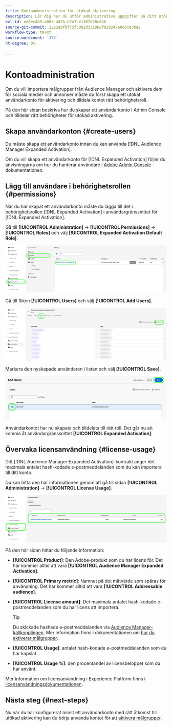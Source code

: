 ```yaml
---
title: Kontoadministration för utökad aktivering
description: Lär dig hur du utför administrativa uppgifter på ditt utökade aktiveringskonto, som att övervaka licensanvändningen och tilldela rätt behörigheter.
exl-id: ee0ec4b9-a083-447b-b7a7-e1307e90c646
source-git-commit: 2222e9fbf75f3082d331868f820247e0c0ce3ba2
workflow-type: tm+mt
source-wordcount: '373'
ht-degree: 0%

---
```


# Kontoadministration

Om du vill importera målgrupper från Audience Manager och aktivera dem för sociala medier och annonser måste du först skapa ett utökat användarkonto för aktivering och tilldela kontot rätt behörighetsroll.

På den här sidan beskrivs hur du skapar ett användarkonto i Admin Console och tilldelar rätt behörigheter för utökad aktivering.

## Skapa användarkonton {#create-users}

Du måste skapa ett användarkonto innan du kan använda [!DNL Audience Manager Expanded Activation].

Om du vill skapa ett användarkonto för [!DNL Expanded Activation] följer du anvisningarna om hur du hanterar användare i [Adobe Admin Console](https://helpx.adobe.com/enterprise/using/manage-users-individually.html) -dokumentationen.

## Lägg till användare i behörighetsrollen {#permissions}

När du har skapat ett användarkonto måste du lägga till det i behörighetsrollen [!DNL Expanded Activation] i användargränssnittet för [!DNL Expanded Activation].

Gå till **[!UICONTROL Administration]** -> **[!UICONTROL Permissions]** -> **[!UICONTROL Roles]** och välj **[!UICONTROL Expanded Activation Default Role]**.

![Bilden på användargränssnittet för utökad aktivering visar sidan Roller.](assets/expanded-activation-role.png)

Gå till fliken **[!UICONTROL Users]** och välj **[!UICONTROL Add Users]**.

![Bilden på användargränssnittet för utökad aktivering visar sidan Användare.](assets/add-users.png)

Markera den nyskapade användaren i listan och välj **[!UICONTROL Save]**.

![Bilden på användargränssnittet för utökad aktivering visar sidan Lägg till användare.](assets/add-user.png)

Användarkontot har nu skapats och tilldelats till rätt roll. Det går nu att komma åt användargränssnittet **[!UICONTROL Expanded Activation]**.

## Övervaka licensanvändning {#license-usage}

Ditt [!DNL Audience Manager Expanded Activation]-kontrakt anger det maximala antalet hash-kodade e-postmeddelanden som du kan importera till ditt konto.

Du kan hitta den här informationen genom att gå till sidan **[!UICONTROL Administration]** -> **[!UICONTROL License Usage]**.

![En utökad bild av användargränssnittet för aktivering som visar licensanvändningsskärmen.](assets/license-usage.png)

På den här sidan hittar du följande information:

* **[!UICONTROL Product]**: Den Adobe-produkt som du har licens för. Det här kommer alltid att vara **[!UICONTROL Audience Manager Expanded Activation]**.
* **[!UICONTROL Primary metric]**: Namnet på det mätvärde som spåras för användning. Det här kommer alltid att vara **[!UICONTROL Addressable audience]**.
* **[!UICONTROL License amount]**: Det maximala antalet hash-kodade e-postmeddelanden som du har licens att importera.

  >[!TIP]
  >
  >Du skickade hashade e-postmeddelanden via [Audience Manager-källkopplingen](../sources/connectors/adobe-applications/audience-manager.md). Mer information finns i dokumentationen om [hur du aktiverar målgrupper](activate-audiences.md).

* **[!UICONTROL Usage]**: antalet hash-kodade e-postmeddelanden som du har kapslat.
* **[!UICONTROL Usage %]**: den procentandel av licensbeloppet som du har använt.

Mer information om licensanvändning i Experience Platform finns i [licensanvändningsdokumentationen](../dashboards/guides/license-usage.md).

## Nästa steg {#next-steps}

Nu när du har konfigurerat minst ett användarkonto med rätt åtkomst till utökad aktivering kan du börja använda kontot för att [aktivera målgrupper](activate-audiences.md).
